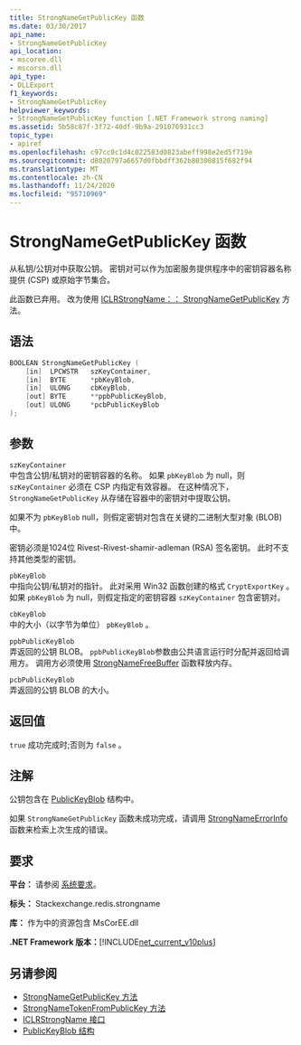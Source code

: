 ```yaml
---
title: StrongNameGetPublicKey 函数
ms.date: 03/30/2017
api_name:
- StrongNameGetPublicKey
api_location:
- mscoree.dll
- mscorsn.dll
api_type:
- DLLExport
f1_keywords:
- StrongNameGetPublicKey
helpviewer_keywords:
- StrongNameGetPublicKey function [.NET Framework strong naming]
ms.assetid: 5b58c87f-3f72-40df-9b9a-291076931cc3
topic_type:
- apiref
ms.openlocfilehash: c97cc0c1d4c022583d0823abeff998e2ed5f719e
ms.sourcegitcommit: d8020797a6657d0fbbdff362b80300815f682f94
ms.translationtype: MT
ms.contentlocale: zh-CN
ms.lasthandoff: 11/24/2020
ms.locfileid: "95710969"
---
```

# <a name="strongnamegetpublickey-function"></a>StrongNameGetPublicKey 函数

从私钥/公钥对中获取公钥。 密钥对可以作为加密服务提供程序中的密钥容器名称提供 (CSP) 或原始字节集合。  
  
 此函数已弃用。 改为使用 [ICLRStrongName：： StrongNameGetPublicKey](../hosting/iclrstrongname-strongnamegetpublickey-method.md) 方法。  
  
## <a name="syntax"></a>语法  
  
```cpp  
BOOLEAN StrongNameGetPublicKey (
    [in]  LPCWSTR   szKeyContainer,  
    [in]  BYTE      *pbKeyBlob,  
    [in]  ULONG     cbKeyBlob,  
    [out] BYTE      **ppbPublicKeyBlob,  
    [out] ULONG     *pcbPublicKeyBlob  
);  
```  
  
## <a name="parameters"></a>参数  

 `szKeyContainer`  
 中包含公钥/私钥对的密钥容器的名称。 如果 `pbKeyBlob` 为 null，则 `szKeyContainer` 必须在 CSP 内指定有效容器。 在这种情况下， `StrongNameGetPublicKey` 从存储在容器中的密钥对中提取公钥。  
  
 如果不为 `pbKeyBlob` null，则假定密钥对包含在关键的二进制大型对象 (BLOB) 中。  
  
 密钥必须是1024位 Rivest-Rivest-shamir-adleman (RSA) 签名密钥。 此时不支持其他类型的密钥。  
  
 `pbKeyBlob`  
 中指向公钥/私钥对的指针。 此对采用 Win32 函数创建的格式 `CryptExportKey` 。 如果 `pbKeyBlob` 为 null，则假定指定的密钥容器 `szKeyContainer` 包含密钥对。  
  
 `cbKeyBlob`  
 中的大小（以字节为单位） `pbKeyBlob` 。  
  
 `ppbPublicKeyBlob`  
 弄返回的公钥 BLOB。 `ppbPublicKeyBlob`参数由公共语言运行时分配并返回给调用方。 调用方必须使用 [StrongNameFreeBuffer](strongnamefreebuffer-function.md) 函数释放内存。  
  
 `pcbPublicKeyBlob`  
 弄返回的公钥 BLOB 的大小。  
  
## <a name="return-value"></a>返回值  

 `true` 成功完成时;否则为 `false` 。  
  
## <a name="remarks"></a>注解  

 公钥包含在 [PublicKeyBlob](publickeyblob-structure.md) 结构中。  
  
 如果 `StrongNameGetPublicKey` 函数未成功完成，请调用 [StrongNameErrorInfo](strongnameerrorinfo-function.md) 函数来检索上次生成的错误。  
  
## <a name="requirements"></a>要求  

 **平台：** 请参阅 [系统要求](../../get-started/system-requirements.md)。  
  
 **标头：** Stackexchange.redis.strongname  
  
 **库：** 作为中的资源包含 MsCorEE.dll  
  
 **.NET Framework 版本：**[!INCLUDE[net_current_v10plus](../../../../includes/net-current-v10plus-md.md)]  
  
## <a name="see-also"></a>另请参阅

- [StrongNameGetPublicKey 方法](../hosting/iclrstrongname-strongnamegetpublickey-method.md)
- [StrongNameTokenFromPublicKey 方法](../hosting/iclrstrongname-strongnametokenfrompublickey-method.md)
- [ICLRStrongName 接口](../hosting/iclrstrongname-interface.md)
- [PublicKeyBlob 结构](publickeyblob-structure.md)
